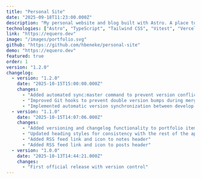 ```yaml
---
title: "Personal Site"
date: "2025-09-18T11:23:00.000Z"
description: "My personal website and blog built with Astro. A place to showcase my work, share thoughts, and maintain my professional presence online."
technologies: ["Astro", "TypeScript", "Tailwind CSS", "Vitest", "Vercel"]
link: "https://equero.dev"
image: "/images/portfolio.svg"
github: "https://github.com/hbeneke/personal-site"
demo: "https://equero.dev"
featured: true
order: 1
version: "1.2.0"
changelog:
  - version: "1.2.0"
    date: "2025-10-15T15:00:00.000Z"
    changes:
      - "Added automated sync:master command to prevent version conflicts"
      - "Improved Git hooks to prevent double version bumps during merges"
      - "Implemented automatic version synchronization between develop and master branches"
  - version: "1.1.0"
    date: "2025-10-15T14:07:06.000Z"
    changes:
      - "Added versioning and changelog functionality to portfolio items"
      - "Updated heading styles for consistency with the rest of the app"
      - "Added RSS feed link and icon to notes header"
      - "Added RSS feed link and icon to posts header"
  - version: "1.0.0"
    date: "2025-10-13T14:44:21.000Z"
    changes:
      - "First official release with version control"
---
```

